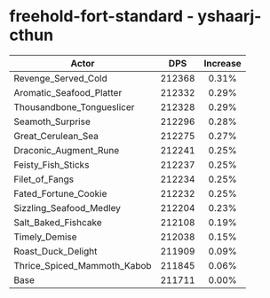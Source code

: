 # freehold-fort-standard - yshaarj-cthun
| Actor | DPS | Increase |
|---|:---:|:---:|
|Revenge_Served_Cold|212368|0.31%|
|Aromatic_Seafood_Platter|212332|0.29%|
|Thousandbone_Tongueslicer|212328|0.29%|
|Seamoth_Surprise|212296|0.28%|
|Great_Cerulean_Sea|212275|0.27%|
|Draconic_Augment_Rune|212241|0.25%|
|Feisty_Fish_Sticks|212237|0.25%|
|Filet_of_Fangs|212234|0.25%|
|Fated_Fortune_Cookie|212232|0.25%|
|Sizzling_Seafood_Medley|212204|0.23%|
|Salt_Baked_Fishcake|212108|0.19%|
|Timely_Demise|212038|0.15%|
|Roast_Duck_Delight|211909|0.09%|
|Thrice_Spiced_Mammoth_Kabob|211845|0.06%|
|Base|211711|0.00%|
